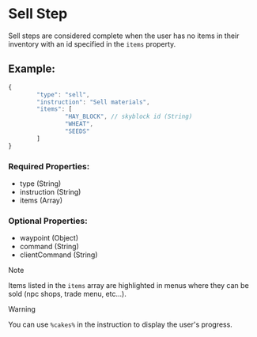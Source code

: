 # Sell Step
Sell steps are considered complete when the user has no items in their inventory with an id specified in the ``items`` property.

## Example:
```js
{
        "type": "sell",
        "instruction": "Sell materials",
        "items": [
                "HAY_BLOCK", // skyblock id (String)
                "WHEAT",
                "SEEDS"
        ]
}
```
### Required Properties:
- type (String)
- instruction (String)
- items (Array)

### Optional Properties:
- waypoint (Object)
- command (String)
- clientCommand (String)

> [!NOTE]
> Items listed in the ``items`` array are highlighted in menus where they can be sold (npc shops, trade menu, etc...).

> [!WARNING]
> You can use ``%cakes%`` in the instruction to display the user's progress.
